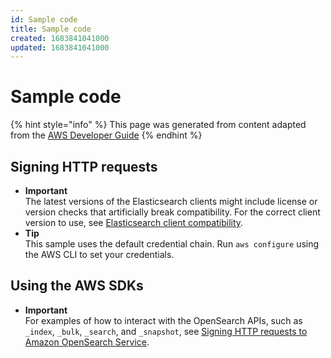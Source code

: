 ```yaml
---
id: Sample code
title: Sample code
created: 1683841041000
updated: 1683841041000
---
```

# Sample code

{% hint style="info" %}
This page was generated from content adapted from the [AWS Developer Guide](https://github.com/awsdocs/amazon-opensearch-service-developer-guide.git)
{% endhint %}

## Signing HTTP requests

- **Important**  
The latest versions of the Elasticsearch clients might include license or version checks that artificially break compatibility\. For the correct client version to use, see [Elasticsearch client compatibility](samplecode.md#client-compatibility)\.
- **Tip**  
This sample uses the default credential chain\. Run `aws configure` using the AWS CLI to set your credentials\.


## Using the AWS SDKs

- **Important**  
For examples of how to interact with the OpenSearch APIs, such as `_index`, `_bulk`, `_search`, and `_snapshot`, see [Signing HTTP requests to Amazon OpenSearch Service](request-signing.md)\.

